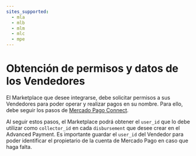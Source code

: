 ```yaml
---
sites_supported:
  - mla
  - mlb
  - mlm
  - mlc
  - mpe
---
```


# Obtención de permisos y datos de los Vendedores

El Marketplace que desee integrarse, debe solicitar permisos a sus Vendedores para poder operar y realizar pagos en su nombre. Para ello, debe seguir los pasos de [Mercado Pago Connect](https://www.mercadopago.com.ar/developers/es/guides/online-payments/marketplace/checkout-api/create-marketplace).

Al seguir estos pasos, el Marketplace podrá obtener el `user_id` que lo debe utilizar como `collector_id` en cada `disbursement` que desee crear en el Advanced Payment. Es importante guardar el `user_id` del Vendedor para poder identificar el propietario de la cuenta de Mercado Pago en caso que haga falta.
